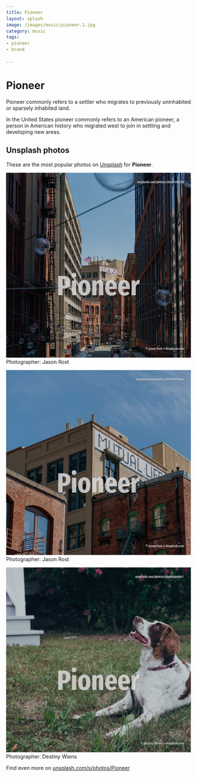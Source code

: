 ```yaml
---
title: Pioneer
layout: splash
image: /images/music/pioneer.1.jpg
category: music
tags:
- pioneer
- brand

---
```

# Pioneer

Pioneer commonly refers to a settler who migrates to previously uninhabited or sparsely inhabited 
land.

In the United States pioneer commonly refers to an American pioneer, a person in American history 
who migrated west to join in settling and developing new areas.

 
## Unsplash photos
These are the most popular photos on [Unsplash](https://unsplash.com) for **Pioneer**.
 
![Pioneer](/images/music/pioneer.1.jpg)
Photographer:  Jason Rost
 
![Pioneer](/images/music/pioneer.2.jpg)
Photographer:  Jason Rost
 
![Pioneer](/images/music/pioneer.3.jpg)
Photographer:  Destiny Wiens
 
Find even more on [unsplash.com/s/photos/Pioneer](https://unsplash.com/s/photos/Pioneer)
 
